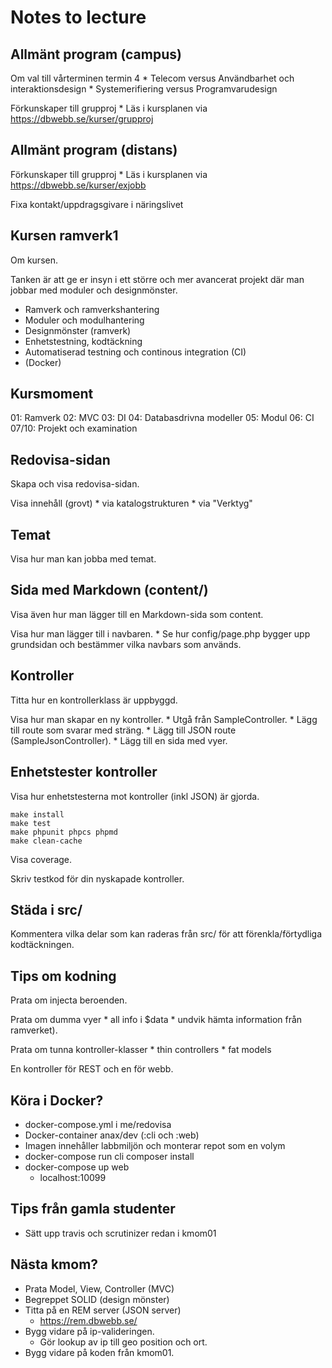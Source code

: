 Notes to lecture
========================



Allmänt program (campus)
------------------------

Om val till vårterminen termin 4
    * Telecom versus Användbarhet och interaktionsdesign
    * Systemerifiering versus Programvarudesign

Förkunskaper till grupproj
    * Läs i kursplanen via https://dbwebb.se/kurser/grupproj




Allmänt program (distans)
------------------------

Förkunskaper till grupproj
    * Läs i kursplanen via https://dbwebb.se/kurser/exjobb

Fixa kontakt/uppdragsgivare i näringslivet




Kursen ramverk1
------------------------

Om kursen.

Tanken är att ge er insyn i ett större och mer avancerat projekt där man jobbar med moduler och designmönster.

* Ramverk och ramverkshantering
* Moduler och modulhantering
* Designmönster (ramverk)
* Enhetstestning, kodtäckning
* Automatiserad testning och continous integration (CI)
* (Docker)




Kursmoment
------------------------

01: Ramverk
02: MVC
03: DI
04: Databasdrivna modeller
05: Modul
06: CI
07/10: Projekt och examination




Redovisa-sidan
------------------------

Skapa och visa redovisa-sidan.

Visa innehåll (grovt)
    * via katalogstrukturen
    * via "Verktyg"




Temat
------------------------

Visa hur man kan jobba med temat.




Sida med Markdown (content/)
------------------------

Visa även hur man lägger till en Markdown-sida som content.

Visa hur man lägger till i navbaren.
    * Se hur config/page.php bygger upp grundsidan och bestämmer vilka navbars som används.




Kontroller
------------------------

Titta hur en kontrollerklass är uppbyggd.

Visa hur man skapar en ny kontroller.
    * Utgå från SampleController.
    * Lägg till route som svarar med sträng.
    * Lägg till JSON route (SampleJsonController).
    * Lägg till en sida med vyer.




Enhetstester kontroller
------------------------

Visa hur enhetstesterna mot kontroller (inkl JSON) är gjorda.

```
make install
make test
make phpunit phpcs phpmd
make clean-cache
```

Visa coverage.

Skriv testkod för din nyskapade kontroller.





Städa i src/
-------------------------

Kommentera vilka delar som kan raderas från src/ för att förenkla/förtydliga kodtäckningen.





Tips om kodning
-------------------------

Prata om injecta beroenden.

Prata om dumma vyer
    * all info i $data
    * undvik hämta information från ramverket).

Prata om tunna kontroller-klasser
    * thin controllers
    * fat models

En kontroller för REST och en för webb.






Köra i Docker?
-------------------------

* docker-compose.yml i me/redovisa
* Docker-container anax/dev (:cli och :web)
* Imagen innehåller labbmiljön och monterar repot som en volym
* docker-compose run cli composer install
* docker-compose up web
    * localhost:10099




Tips från gamla studenter
-------------------------

* Sätt upp travis och scrutinizer redan i kmom01




Nästa kmom?
-------------------------

* Prata Model, View, Controller (MVC)
* Begreppet SOLID (design mönster)
* Titta på en REM server (JSON server)
    * https://rem.dbwebb.se/
* Bygg vidare på ip-valideringen. 
    * Gör lookup av ip till geo position och ort.
* Bygg vidare på koden från kmom01.
